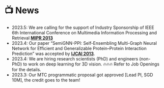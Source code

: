 # 📺 News
- 2023.5: We are calling for the support of Industry Sponsorship of IEEE 6th International Conference on Multimedia Information Processing and Retrieval <a href="http://www.ieee-mipr.org/"><b>MIPR 2013</b></a>
- 2023.4: Our paper “SemiGNN-PPI: Self-Ensembling Multi-Graph Neural Network for Efficient and Generalizable Protein–Protein Interaction Prediction” was accepted by <a href="https://ijcai-23.org/"><b>IJCAI 2013</b></a>. 
- 2023.4: We are hiring research scientists (PhD) and engineers (non-PhD) to work on deep learning for 3D vision. 🔥🔥🔥 Refer to Job Openings for the details. 
- 2023.3: Our MTC programmatic proposal got approved [Lead PI, SGD 10M], the credit goes to the team! 

